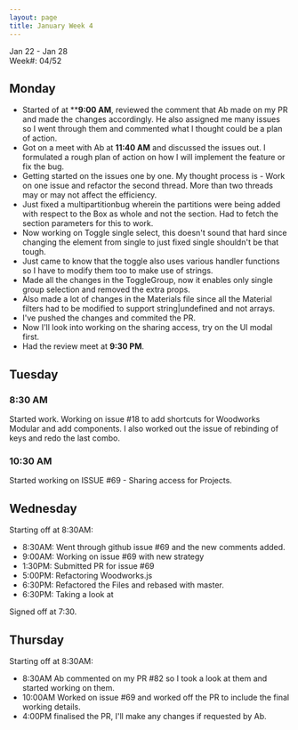 ```yaml
---
layout: page
title: January Week 4
---
```


Jan 22 - Jan 28<br>
Week#: 04/52<br>


## Monday

- Started of at ****9:00 AM**, reviewed the comment that Ab made on my PR and made the changes accordingly. He also assigned me many issues so I went through them and commented what I thought could be a plan of action.
- Got on a meet with Ab at **11:40 AM** and discussed the issues out. I formulated a rough plan of action on how I will implement the feature or fix the bug.
- Getting started on the issues one by one. My thought process is - Work on one issue and refactor the second thread. More than two threads may or may not affect the efficiency.
- Just fixed a multipartitionbug wherein the partitions were being added with respect to the Box as whole and not the section. Had to fetch the section parameters for this to work.
- Now working on Toggle single select, this doesn't sound that hard since changing the element from single to just fixed single shouldn't be that tough.
- Just came to know that the toggle also uses various handler functions so I have to modify them too to make use of strings.
- Made all the changes in the ToggleGroup, now it enables only single group selection and removed the extra props.
- Also made a lot of changes in the Materials file since all the Material filters had to be modified to support string|undefined and not arrays.
- I've pushed the changes and commited the PR.
- Now I'll look into working on the sharing access, try on the UI modal first.
- Had the review meet at **9:30 PM**.

## Tuesday

### 8:30 AM
Started work. Working on issue #18 to add shortcuts for Woodworks Modular and add components. I also worked out the issue of rebinding of keys and redo the last combo.

### 10:30 AM
Started working on ISSUE #69 - Sharing access for Projects.


## Wednesday

Starting off at 8:30AM:

- 8:30AM: Went through github issue #69 and the new comments added.
- 9:00AM: Working on issue #69 with new strategy
- 1:30PM: Submitted PR for issue #69
- 5:00PM: Refactoring Woodworks.js
- 6:30PM: Refactored the Files and rebased with master.
- 6:30PM: Taking a look at

Signed off at 7:30.


## Thursday

Starting off at 8:30AM:

- 8:30AM Ab commented on my PR #82 so I took a look at them and started working on them.
- 10:00AM Worked on issue #69 and worked off the PR to include the final working details.
- 4:00PM finalised the PR, I'll make any changes if requested by Ab.




